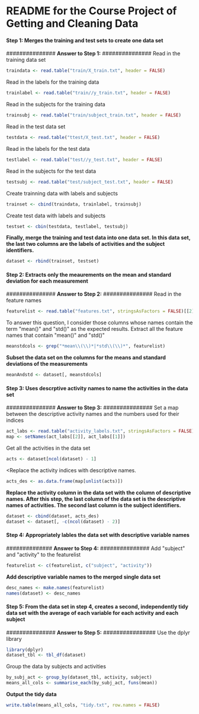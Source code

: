 
# README for the Course Project of Getting and Cleaning Data


#### Step 1: Merges the training and test sets to create one data set
############### <b>Answer to Step 1:</b> ###############
Read in the training data set
```r
traindata <- read.table("train/X_train.txt", header = FALSE)
```

Read in the labels for the training  data
```r
trainlabel <- read.table("train//y_train.txt", header = FALSE)
```

Read in the subjects for the training data
```r
trainsubj <- read.table("train/subject_train.txt", header = FALSE)
```

Read in the test data set
```r
testdata <- read.table("ttest/X_test.txt", header = FALSE)
```

Read in the labels for the test  data
```r
testlabel <- read.table("test//y_test.txt", header = FALSE)
```

Read in the subjects for the test data
```r
testsubj <- read.table("test/subject_test.txt", header = FALSE)
```

Create trainning data with labels and subjects
```r
trainset <- cbind(traindata, trainlabel, trainsubj)
```

Create test data with labels and subjects
```r
testset <- cbin(testdata, testlabel, testsubj)
```

<b>Finally, merge the training and test data into one data set. In this data set, the last two columns are the labels of activities and the subject identifiers. </b>
```r
dataset <- rbind(trainset, testset)
```

#### Step 2: Extracts only the meaurements on the mean and standard deviation for each measurement
############### <b>Answer to Step 2:</b> ###############
Read in the feature names
```r
featurelist <- read.table("features.txt", stringsAsFactors = FALSE)[[2]]
```

To answer this question, I consider those columns whose names contain the term "mean()" and "std()" as the expected results. Extract all the feature names that contain "mean()" and "std()"
```r
meanstdcols <- grep("*mean\\(\\)*|*std\\(\\)*", featurelist)
```

<b>Subset the data set on the columns for the means and standard deviations of the measurements</b>
```r
meanAndstd <- dataset[, meanstdcols]
```


#### Step 3: Uses descrptive activity names to name the activities in the data set
############### <b>Answer to Step 3:</b> ###############
Set a map between the descriptive activity names and the numbers used for their indices
```r
act_labs <- read.table("activity_labels.txt", stringsAsFactors = FALSE)
map <- setNames(act_labs[[2]], act_labs[[1]])
```

Get all the activities in the data set
```r
acts <- dataset[ncol(dataset) - 1]
```

<Replace the activity indices with descriptive names. 
```r
acts_des <- as.data.frame(map[unlist(acts)])
```

<b>Replace the activity column in the data set with the column of descriptive names. After this step, the last column of the data set is the descriptive names of activities. The second last column is the subject identifiers. </b>
```r
dataset <- cbind(dataset, acts_des)
dataset <- dataset[, -c(ncol(dataset) - 2)]
```


#### Step 4: Appropriately lables the data set with descriptive variable names
############## <b>Answer to Step 4:</b> ###############
Add "subject" and "activity" to the featurelist
```r
featurelist <- c(featurelist, c("subject", "activity"))
```

<b>Add descriptive variable names to the merged single data set</b>
```r
desc_names <- make.names(featurelist)
names(dataset) <- desc_names
```


#### Step 5: From the data set in step 4, creates a second, independently tidy data set with the average of each variable for each activity and each subject
############### <b>Answer to Step 5:</b> ################
Use the dplyr library
```r
library(dplyr)
dataset_tbl <- tbl_df(dataset)
```

Group the data by subjects and activities
```r
by_subj_act <- group_by(dataset_tbl, activity, subject)
means_all_cols <- summarise_each(by_subj_act, funs(mean))
```

<b>Output the tidy data</b>
```r
write.table(means_all_cols, "tidy.txt", row.names = FALSE)
```
